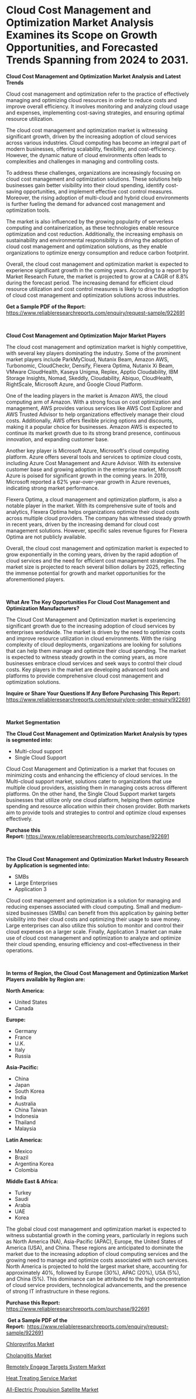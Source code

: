 <p><h1>Cloud Cost Management and Optimization Market Analysis Examines its Scope on Growth Opportunities, and Forecasted Trends Spanning from 2024 to 2031.</h1></p><p><strong>Cloud Cost Management and Optimization Market Analysis and Latest Trends</strong></p>
<p><p>Cloud cost management and optimization refer to the practice of effectively managing and optimizing cloud resources in order to reduce costs and improve overall efficiency. It involves monitoring and analyzing cloud usage and expenses, implementing cost-saving strategies, and ensuring optimal resource utilization.</p><p>The cloud cost management and optimization market is witnessing significant growth, driven by the increasing adoption of cloud services across various industries. Cloud computing has become an integral part of modern businesses, offering scalability, flexibility, and cost-efficiency. However, the dynamic nature of cloud environments often leads to complexities and challenges in managing and controlling costs.</p><p>To address these challenges, organizations are increasingly focusing on cloud cost management and optimization solutions. These solutions help businesses gain better visibility into their cloud spending, identify cost-saving opportunities, and implement effective cost control measures. Moreover, the rising adoption of multi-cloud and hybrid cloud environments is further fueling the demand for advanced cost management and optimization tools.</p><p>The market is also influenced by the growing popularity of serverless computing and containerization, as these technologies enable resource optimization and cost reduction. Additionally, the increasing emphasis on sustainability and environmental responsibility is driving the adoption of cloud cost management and optimization solutions, as they enable organizations to optimize energy consumption and reduce carbon footprint.</p><p>Overall, the cloud cost management and optimization market is expected to experience significant growth in the coming years. According to a report by Market Research Future, the market is projected to grow at a CAGR of 8.8% during the forecast period. The increasing demand for efficient cloud resource utilization and cost control measures is likely to drive the adoption of cloud cost management and optimization solutions across industries.</p></p>
<p><strong>Get a Sample PDF of the Report:&nbsp;</strong> <a href="https://www.reliableresearchreports.com/enquiry/request-sample/922691">https://www.reliableresearchreports.com/enquiry/request-sample/922691</a></p>
<p>&nbsp;</p>
<p><strong>Cloud Cost Management and Optimization Major Market Players</strong></p>
<p><p>The cloud cost management and optimization market is highly competitive, with several key players dominating the industry. Some of the prominent market players include ParkMyCloud, Nutanix Beam, Amazon AWS, Turbonomic, CloudCheckr, Densify, Flexera Optima, Nutanix Xi Beam, VMware CloudHealth, Kaseya Unigma, Replex, Apptio Cloudability, IBM Storage Insights, Nomad, Skeddly, Cloudability, Abiquo, CloudHealth, RightScale, Microsoft Azure, and Google Cloud Platform.</p><p>One of the leading players in the market is Amazon AWS, the cloud computing arm of Amazon. With a strong focus on cost optimization and management, AWS provides various services like AWS Cost Explorer and AWS Trusted Advisor to help organizations effectively manage their cloud costs. Additionally, AWS offers flexible pricing options and discounts, making it a popular choice for businesses. Amazon AWS is expected to continue its market growth due to its strong brand presence, continuous innovation, and expanding customer base.</p><p>Another key player is Microsoft Azure, Microsoft's cloud computing platform. Azure offers several tools and services to optimize cloud costs, including Azure Cost Management and Azure Advisor. With its extensive customer base and growing adoption in the enterprise market, Microsoft Azure is poised for significant growth in the coming years. In 2019, Microsoft reported a 62% year-over-year growth in Azure revenues, indicating strong market performance.</p><p>Flexera Optima, a cloud management and optimization platform, is also a notable player in the market. With its comprehensive suite of tools and analytics, Flexera Optima helps organizations optimize their cloud costs across multiple cloud providers. The company has witnessed steady growth in recent years, driven by the increasing demand for cloud cost management solutions. However, specific sales revenue figures for Flexera Optima are not publicly available.</p><p>Overall, the cloud cost management and optimization market is expected to grow exponentially in the coming years, driven by the rapid adoption of cloud services and the need for efficient cost management strategies. The market size is projected to reach several billion dollars by 2025, reflecting the immense potential for growth and market opportunities for the aforementioned players.</p></p>
<p>&nbsp;</p>
<p><strong>What Are The Key Opportunities For Cloud Cost Management and Optimization Manufacturers?</strong></p>
<p><p>The Cloud Cost Management and Optimization market is experiencing significant growth due to the increasing adoption of cloud services by enterprises worldwide. The market is driven by the need to optimize costs and improve resource utilization in cloud environments. With the rising complexity of cloud deployments, organizations are looking for solutions that can help them manage and optimize their cloud spending. The market is expected to witness steady growth in the coming years, as more businesses embrace cloud services and seek ways to control their cloud costs. Key players in the market are developing advanced tools and platforms to provide comprehensive cloud cost management and optimization solutions.</p></p>
<p><strong>Inquire or Share Your Questions If Any Before Purchasing This Report:</strong> <a href="https://www.reliableresearchreports.com/enquiry/pre-order-enquiry/922691">https://www.reliableresearchreports.com/enquiry/pre-order-enquiry/922691</a></p>
<p>&nbsp;</p>
<p><strong>Market Segmentation</strong></p>
<p><strong>The Cloud Cost Management and Optimization Market Analysis by types is segmented into:</strong></p>
<p><ul><li>Multi-cloud support</li><li>Single Cloud Support</li></ul></p>
<p><p>Cloud Cost Management and Optimization is a market that focuses on minimizing costs and enhancing the efficiency of cloud services. In the Multi-cloud support market, solutions cater to organizations that use multiple cloud providers, assisting them in managing costs across different platforms. On the other hand, the Single Cloud Support market targets businesses that utilize only one cloud platform, helping them optimize spending and resource allocation within their chosen provider. Both markets aim to provide tools and strategies to control and optimize cloud expenses effectively.</p></p>
<p><strong>Purchase this Report:&nbsp;</strong><a href="https://www.reliableresearchreports.com/purchase/922691">https://www.reliableresearchreports.com/purchase/922691</a></p>
<p>&nbsp;</p>
<p><strong>The Cloud Cost Management and Optimization Market Industry Research by Application is segmented into:</strong></p>
<p><ul><li>SMBs</li><li>Large Enterprises</li><li>Application 3</li></ul></p>
<p><p>Cloud cost management and optimization is a solution for managing and reducing expenses associated with cloud computing. Small and medium-sized businesses (SMBs) can benefit from this application by gaining better visibility into their cloud costs and optimizing their usage to save money. Large enterprises can also utilize this solution to monitor and control their cloud expenses on a larger scale. Finally, Application 3 market can make use of cloud cost management and optimization to analyze and optimize their cloud spending, ensuring efficiency and cost-effectiveness in their operations.</p></p>
<p>&nbsp;</p>
<p><strong>In terms of Region, the Cloud Cost Management and Optimization Market Players available by Region are:</strong></p>
<p>
    <p> <strong> North America: </strong>
        <ul>
            <li>United States</li>
            <li>Canada</li>
        </ul>
        </p> 
    <p> <strong> Europe: </strong>
        <ul>
            <li>Germany</li>
            <li>France</li>
            <li>U.K.</li>
            <li>Italy</li>
            <li>Russia</li>
        </ul>
        </p> 
    <p> <strong> Asia-Pacific: </strong>
        <ul>
            <li>China</li>
            <li>Japan</li>
            <li>South Korea</li>
            <li>India</li>
            <li>Australia</li>
            <li>China Taiwan</li>
            <li>Indonesia</li>
            <li>Thailand</li>
            <li>Malaysia</li>
        </ul>
        </p> 
    <p> <strong> Latin America: </strong>
        <ul>
            <li>Mexico</li>
            <li>Brazil</li>
            <li>Argentina Korea</li>
            <li>Colombia</li>
        </ul>
        </p> 
    <p> <strong> Middle East & Africa: </strong>
        <ul>
            <li>Turkey</li>
            <li>Saudi</li>
            <li>Arabia</li>
            <li>UAE</li>
            <li>Korea</li>
        </ul>
    </p>
    </p>
<p><p>The global cloud cost management and optimization market is expected to witness substantial growth in the coming years, particularly in regions such as North America (NA), Asia-Pacific (APAC), Europe, the United States of America (USA), and China. These regions are anticipated to dominate the market due to the increasing adoption of cloud computing services and the growing need to manage and optimize costs associated with such services. North America is projected to hold the largest market share, accounting for approximately 40%, followed by Europe (30%), APAC (20%), USA (5%), and China (5%). This dominance can be attributed to the high concentration of cloud service providers, technological advancements, and the presence of strong IT infrastructure in these regions.</p></p>
<p><strong>Purchase this Report: </strong><a href="https://www.reliableresearchreports.com/purchase/922691">https://www.reliableresearchreports.com/purchase/922691</a></p>
<p>&nbsp;<strong>Get a Sample PDF of the Report:&nbsp;&nbsp;</strong><a href="https://www.reliableresearchreports.com/enquiry/request-sample/922691">https://www.reliableresearchreports.com/enquiry/request-sample/922691</a></p>
<p><strong></strong></p>
<p><p><a href="https://github.com/thereselouisejjoii6zuol/Market-Research-Report-List-1/blob/main/chlorpyrifos-market.md">Chlorpyrifos Market</a></p><p><a href="https://github.com/alvaradolanezhpnoeeozz2ue/Market-Research-Report-List-1/blob/main/cholangitis-market.md">Cholangitis Market</a></p><p><a href="https://medium.com/@harrymcgrath965/remotely-engage-targets-system-market-furnishes-information-on-market-share-market-trends-and-d1ddee3b7b51">Remotely Engage Targets System Market</a></p><p><a href="https://medium.com/@harrymcgrath965/heat-treating-service-market-trends-forecast-and-competitive-analysis-to-2031-fa3f5a469e48">Heat Treating Service Market</a></p><p><a href="https://medium.com/@harrymcgrath965/all-electric-propulsion-satellite-market-size-reveals-the-best-marketing-channels-in-global-9e5f8d3fcede">All-Electric Propulsion Satellite Market</a></p></p>